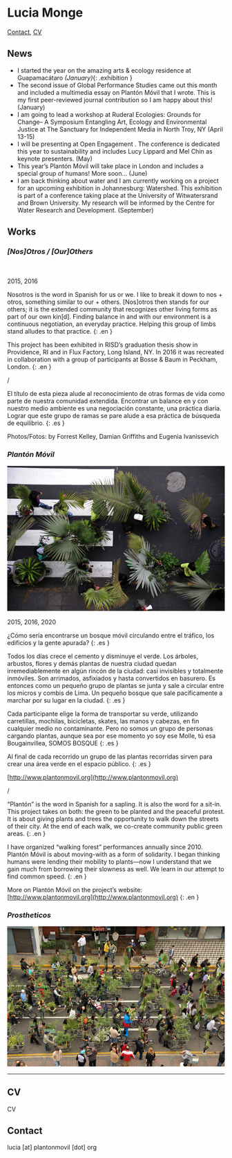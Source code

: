 # Lucia Monge

[Contact](#contact), [CV](#cv)


## News

- I started the year on the amazing arts & ecology residence at Guapamacátaro *(January)*{: .exhibition }
- The second issue of Global Performance Studies came out this month and included a multimedia essay on Plantón Móvil that I wrote. This is my first peer-reviewed journal contribution so I am happy about this! (January)
- I am going to lead a workshop at Ruderal Ecologies: Grounds for Change– A Symposium Entangling Art, Ecology and Environmental Justice at The Sanctuary for Independent Media in North Troy, NY (April 13-15)
- I will be presenting at Open Engagement . The conference is dedicated this year to sustainability and includes Lucy Lippard and Mel Chin as keynote presenters. (May)
- This year’s Plantón Móvil will take place in London and includes a special group of humans! More soon… (June)
- I am back thinking about water and I am currently working on a project for an upcoming exhibition in Johannesburg: Watershed. This exhibition is part of a conference taking place at the University of Witwatersrand and Brown University. My research will be informed by the Centre for Water Research and Development. (September)


## Works


### _[Nos]Otros / [Our]Others_

<div class="carousel">
    <div><img data-lazy="images/nosotros_1.jpg"></div>
    <div><img data-lazy="images/nosotros_2.jpg"></div>
</div>
2015, 2016  

Nosotros is the word in Spanish for us or we. I like to break it down to nos + otros, something similar to our + others. [Nos]otros then stands for our others; it is the extended community that recognizes other living forms as part of our own kin[d]. Finding balance in and with our environment is a continuous negotiation, an everyday practice. Helping this group of limbs stand alludes to that practice.
{: .en }

This project has been exhibited in RISD’s graduation thesis show in Providence, RI and in Flux Factory, Long Island, NY. In 2016 it was recreated in collaboration with a group of participants at Bosse & Baum in Peckham, London.
{: .en }

/

El título de esta pieza alude al reconocimiento de otras formas de vida como parte de nuestra comunidad extendida. Encontrar un balance en y con nuestro medio ambiente es una negociación constante, una práctica diaria. Lograr que este grupo de ramas se pare alude a esa práctica de búsqueda de equilibrio. 
{: .es }

Photos/Fotos: by Forrest Kelley, Damian Griffiths and Eugenia Ivanissevich



### _Plantón Móvil_

![Plantón Móvil](images/planton_1.jpg)

2015, 2016, 2020

¿Cómo sería encontrarse un bosque móvil circulando entre el tráfico, los edificios y la gente apurada?
{: .es }

Todos los días crece el cemento y disminuye el verde. Los árboles, arbustos, flores y demás plantas de nuestra ciudad quedan irremediablemente en algún rincón de la ciudad: casi invisibles y totalmente inmóviles. Son arrimados, asfixiados y hasta convertidos en basurero. Es entonces como un pequeño grupo de plantas se junta y sale a circular entre los micros y combis de Lima. Un pequeño bosque que sale pacíficamente a marchar por su lugar en la ciudad.
{: .es }

Cada participante elige la forma de transportar su verde, utilizando carretillas, mochilas, bicicletas, skates, las manos y cabezas, en fin cualquier medio no contaminante. Pero no somos un grupo de personas cargando plantas, aunque sea por ese momento yo soy ese Molle, tú esa Bougainvillea, SOMOS BOSQUE
{: .es }

Al final de cada recorrido un grupo de las plantas recorridas sirven para crear una área verde en el espacio público.
{: .es }

[http://www.plantonmovil.org](http://www.plantonmovil.org)

/

“Plantón” is the word in Spanish for a sapling. It is also the word for a sit-in. This project takes on both: the green to be planted and the peaceful protest. It is about giving plants and trees the opportunity to walk down the streets of their city. At the end of each walk, we co-create community public green areas.
{: .en }

I have organized “walking forest” performances annually since 2010. Plantón Móvil is about moving-with as a form of solidarity. I began thinking humans were lending their mobility to plants—now I understand that we gain much from borrowing their slowness as well. We learn in our attempt to find common speed.
{: .en }

More on Plantón Móvil on the project’s website: [http://www.plantonmovil.org](http://www.plantonmovil.org)
{: .en }


### _Prostheticos_

![Name of Image](images/planton_2.jpg)


___
## <a name="cv"></a>CV

CV


## <a name="contact"></a>Contact

lucia [at] plantonmovil [dot] org
